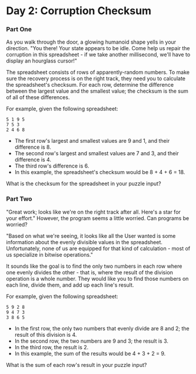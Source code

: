 # Day 2: Corruption Checksum

### Part One

As you walk through the door, a glowing humanoid shape yells in your direction. 
"You there! Your state appears to be idle. Come help us repair the corruption 
in this spreadsheet - if we take another millisecond, we'll have to display an 
hourglass cursor!"

The spreadsheet consists of rows of apparently-random numbers. To make sure the
recovery process is on the right track, they need you to calculate the 
spreadsheet's checksum. For each row, determine the difference between the 
largest value and the smallest value; the checksum is the sum of all of these 
 differences.

For example, given the following spreadsheet:

```
5 1 9 5
7 5 3
2 4 6 8
```

 - The first row's largest and smallest values are 9 and 1, and their difference is 8.
 - The second row's largest and smallest values are 7 and 3, and their difference is 4.
 - The third row's difference is 6.
 - In this example, the spreadsheet's checksum would be 8 + 4 + 6 = 18.

What is the checksum for the spreadsheet in your puzzle input?

### Part Two

"Great work; looks like we're on the right track after all. Here's a star for your effort."
However, the program seems a little worried. Can programs be worried?

"Based on what we're seeing, it looks like all the User wanted is some information about 
the evenly divisible values in the spreadsheet. Unfortunately, none of us are equipped for 
that kind of calculation - most of us specialize in bitwise operations."

It sounds like the goal is to find the only two numbers in each row where one evenly divides
 the other - that is, where the result of the division operation is a whole number. They would
  like you to find those numbers on each line, divide them, and add up each line's result.

For example, given the following spreadsheet:

```
5 9 2 8
9 4 7 3
3 8 6 5
```

 - In the first row, the only two numbers that evenly divide are 8 and 2; the result of this division is 4.
 - In the second row, the two numbers are 9 and 3; the result is 3.
 - In the third row, the result is 2.
 - In this example, the sum of the results would be 4 + 3 + 2 = 9.

What is the sum of each row's result in your puzzle input?